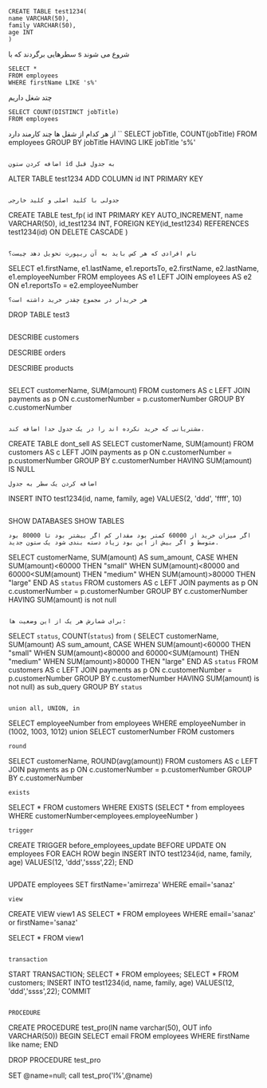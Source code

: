 ```
CREATE TABLE test1234(
name VARCHAR(50),
family VARCHAR(50),
age INT
)
```

سطرهایی برگردند که با s شروع می شوند
```
SELECT * 
FROM employees
WHERE firstName LIKE 's%'
```

چتد شغل داریم 
```
SELECT COUNT(DISTINCT jobTitle) 
FROM employees
```

از هر کدام از شفل ها چند کارمند دارد
``
SELECT jobTitle, COUNT(jobTitle)
FROM employees
GROUP BY jobTitle
HAVING LIKE jobTitle 's%'
```

اضافه کردن ستون id به جدول قبل
```
ALTER TABLE test1234
ADD COLUMN id INT PRIMARY KEY
```

جدولی با کلید اصلی و کلید خارجی
```
CREATE TABLE test_fp(
id INT PRIMARY KEY AUTO_INCREMENT,
name VARCHAR(50),
id_test1234 INT,
FOREIGN KEY(id_test1234) REFERENCES test1234(id) ON DELETE CASCADE
)
```

نام افرادی که هر کس باید به آن ریپورت تحویل دهد چیست؟
```
SELECT e1.firstName, e1.lastName, e1.reportsTo, 
       e2.firstName, e2.lastName, e1.employeeNumber
FROM employees AS e1 LEFT JOIN employees AS e2
ON e1.reportsTo = e2.employeeNumber
```
هر خریدار در مجموع چقدر خرید داشته است؟

```
DROP TABLE test3
```
```
DESCRIBE customers

DESCRIBE orders

DESCRIBE products
```
```
SELECT customerName, SUM(amount)
FROM customers AS c LEFT JOIN payments as p
ON c.customerNumber = p.customerNumber
GROUP BY c.customerNumber
```

مشتریانی که خرید نکرده اند را در یک جدول حدا اضافه کند.
```
CREATE TABLE dont_sell AS
SELECT customerName, SUM(amount)
FROM customers AS c LEFT JOIN payments as p
ON c.customerNumber = p.customerNumber
GROUP BY c.customerNumber
HAVING SUM(amount) IS NULL
```
اضافه کردن یک سطر به جدول
```
INSERT INTO test1234(id, name, family, age)
VALUES(2, 'ddd', 'ffff', 10)
```
```
SHOW DATABASES
SHOW TABLES
```
اگر میزان خرید از 60000 کمتر بود مقدار کم اگر بیشتر بود تا 80000 بود متوسط و اگر بیش از این بود زیاد دسته بندی شود یک ستون جدید.
```
SELECT customerName, SUM(amount) AS sum_amount, CASE 
	WHEN SUM(amount)<60000 THEN "small"
	WHEN SUM(amount)<80000 and 60000<SUM(amount) THEN "medium"
	WHEN SUM(amount)>80000 THEN "large"
	END AS `status`
FROM customers AS c LEFT JOIN payments as p
ON c.customerNumber = p.customerNumber
GROUP BY c.customerNumber
HAVING SUM(amount) is not null
```

برای شمارش هر یک از این وضعیت ها:
```
SELECT `status`, COUNT(`status`)
from (
SELECT customerName, SUM(amount) AS sum_amount, CASE 
	WHEN SUM(amount)<60000 THEN "small"
	WHEN SUM(amount)<80000 and 60000<SUM(amount) THEN "medium"
	WHEN SUM(amount)>80000 THEN "large"
	END AS `status`
FROM customers AS c LEFT JOIN payments as p
ON c.customerNumber = p.customerNumber
GROUP BY c.customerNumber
HAVING SUM(amount) is not null)
as sub_query
GROUP BY `status`
```

union all, UNION, in 
```
SELECT employeeNumber
from employees
WHERE employeeNumber in (1002, 1003, 1012)
union
SELECT customerNumber
FROM customers
```
round
```
SELECT customerName, ROUND(avg(amount))
FROM customers AS c LEFT JOIN payments as p
ON c.customerNumber = p.customerNumber
GROUP BY c.customerNumber
```
exists
```
SELECT * 
FROM customers
WHERE EXISTS (SELECT * from employees WHERE customerNumber<employees.employeeNumber )
```
trigger
```
CREATE TRIGGER before_employees_update
BEFORE UPDATE ON employees 
FOR EACH ROW
begin
INSERT INTO test1234(id, name, family, age) VALUES(12, 'ddd','ssss',22);
END
```
```
UPDATE employees SET firstName='amirreza' WHERE email='sanaz'
```
view 
```
CREATE VIEW view1 AS
SELECT * FROM employees WHERE email='sanaz' or firstName='sanaz'

SELECT *
FROM view1
```

transaction
```
START TRANSACTION; 
SELECT * FROM employees;
SELECT * FROM customers;
INSERT INTO test1234(id, name, family, age) VALUES(12, 'ddd','ssss',22);
COMMIT
```

PROCEDURE
```
CREATE PROCEDURE test_pro(IN name varchar(50), OUT info VARCHAR(50))
BEGIN
SELECT email FROM employees WHERE firstName like name;
END

DROP PROCEDURE test_pro

SET @name=null;
call test_pro('l%',@name)
```

